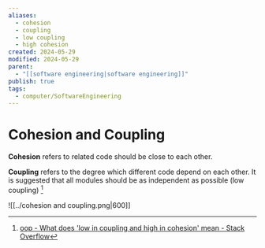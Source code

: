 ```yaml
---
aliases:
  - cohesion
  - coupling
  - low coupling
  - high cohesion
created: 2024-05-29
modified: 2024-05-29
parent:
  - "[[software engineering|software engineering]]"
publish: true
tags:
  - computer/SoftwareEngineering
---
```


# Cohesion and Coupling
**Cohesion** refers to related code should be close to each other.

**Coupling** refers to the degree which different code depend on each other. It is suggested that all modules should be as independent as possible (low coupling) [^1]

![[../cohesion and coupling.png|600]]



[^1]: [oop - What does 'low in coupling and high in cohesion' mean - Stack Overflow](https://stackoverflow.com/questions/14000762/what-does-low-in-coupling-and-high-in-cohesion-mean/14000957#14000957)